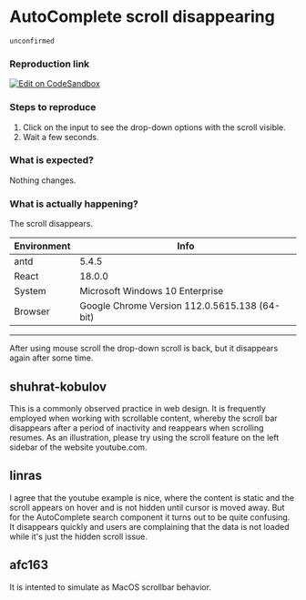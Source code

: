 # AutoComplete scroll disappearing

`unconfirmed`

### Reproduction link

[![Edit on CodeSandbox](https://codesandbox.io/static/img/play-codesandbox.svg)](https://codesandbox.io/s/autocomplete-antd-5-4-5-forked-bzu7ff?file=/package.json:212-218)

### Steps to reproduce

1. Click on the input to see the drop-down options with the scroll visible.
2. Wait a few seconds.

### What is expected?

Nothing changes.

### What is actually happening?

The scroll disappears.

| Environment | Info                                          |
| ----------- | --------------------------------------------- |
| antd        | 5.4.5                                         |
| React       | 18.0.0                                        |
| System      | Microsoft Windows 10 Enterprise               |
| Browser     | Google Chrome Version 112.0.5615.138 (64-bit) |

---

After using mouse scroll the drop-down scroll is back, but it disappears again after some time.

<!-- generated by ant-design-issue-helper. DO NOT REMOVE -->

## shuhrat-kobulov

This is a commonly observed practice in web design. It is frequently employed when working with scrollable content, whereby the scroll bar disappears after a period of inactivity and reappears when scrolling resumes. As an illustration, please try using the scroll feature on the left sidebar of the website youtube.com.

## linras

I agree that the youtube example is nice, where the content is static and the scroll appears on hover and is not hidden until cursor is moved away. But for the AutoComplete search component it turns out to be quite confusing. It disappears quickly and users are complaining that the data is not loaded while it's just the hidden scroll issue.

## afc163

It is intented to simulate as MacOS scrollbar behavior.

